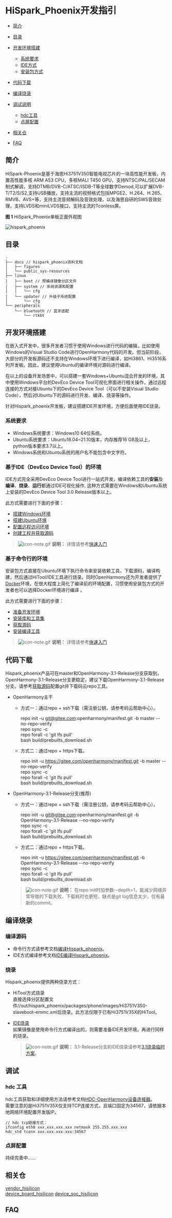# HiSpark_Phoenix开发指引<a name="ZH-CN_TOPIC_0000001142448981"></a>

-   [简介](#section11660541593)
-   [目录](#section835037926256)
-   [开发环境搭建](#section161941989596)
    -   [系统要求](#section149127526335)
    -   [IDE方式](#section724948309150)
    -   [安装包方式](#section204672979943)
    
-   [代码下载](#section119744591305)
-   [编译烧录](#section137768191623)
-   [调试说明](#section1312121216216)
    -   [hdc工具](#section129654513264)
    -   [点屏配置](#section864408051434)

-   [相关仓](#section144978787332)
-   [FAQ](#section1371113476307)

## 简介<a name="section11660541593"></a>

HiSpark-Phoenix是基于海思Hi3751V350智能电视芯片的一块高性能开发板，内置高性能多核 ARM A53 CPU，多核MALI T450 GPU，支持NTSC/PAL/SECAM制式解调，支持DTMB/DVB-C/ATSC/ISDB-T等全球数字Demod,可以扩展DVB-T/T2/S/S2,支持USB播放，支持主流的视频格式包括MPGE2、H.264、H.265、RMVB、AVS+等，支持主流音频解码及音效处理，以及海思自研的SWS音效处理，支持LVDS和miniLVDS接口，支持主流的Tconless屏。

**图 1**  HiSpark_Phoenix单板正面外观图<a name="fig4460722185514"></a>  

![hispark_phoenix](docs/figures/zn-cn_image_Hi3751V350.png)

## 目录<a name="section835037926256"></a>
```
.
├── docs // hispark_phoenix资料文档
│   ├── figures
│   └── public_sys-resources
├── linux
│   ├── boot // 预编译镜像分区文件
│   ├── system // 系统资源和配置
│   │   └── cfg
│   └── updater // 升级子系统配置
│       └── cfg
└── peripherals
    └── bluetooth // 蓝牙适配
        └── rtkbt

```

## 开发环境搭建<a name="section161941989596"></a>

在嵌入式开发中，很多开发者习惯于使用Windows进行代码的编辑，比如使用Windows的Visual Studio Code进行OpenHarmony代码的开发。但当前阶段，大部分的开发板源码还不支持在Windows环境下进行编译，如Hi3861、Hi3516系列开发板。因此，建议使用Ubuntu的编译环境对源码进行编译。

在以上的设备开发场景中，可以搭建一套Windows+Ubuntu混合开发的环境，其中使用Windows平台的DevEco Device Tool可视化界面进行相关操作，通过远程连接的方式对接Ubuntu下的DevEco Device Tool（可以不安装Visual Studio Code），然后对Ubuntu下的源码进行开发、编译、烧录等操作。

针对Hispark_phoenix开发板，建议搭建IDE开发环境，方便后面使用IDE烧录。
### 系统要求<a name = "section149127526335"></a>

- Windows系统要求：Windows10 64位系统。
- Ubuntu系统要求：Ubuntu18.04~21.10版本，内存推荐16 GB及以上，python版本要求3.7以上。
- Windows系统和Ubuntu系统的用户名不能包含中文字符。

### 基于IDE（DevEco Device Tool）的环境<a name = "section724948309150"></a>

IDE方式完全采用DevEco Device Tool进行一站式开发，编译依赖工具的<b>安装</b>及<b>编译</b>、<b>烧录</b>、<b>运行</b>都通过IDE可视化操作, 这种方式需要在Windows和Ubuntu系统上安装的DevEco Device Tool 3.0 Release版本以上。

此方式需要进行下面的步骤：
   - [搭建Windows环境][ide_envsetup_windows]
   - [搭建Ubuntu环境][ide_envsetup_ubuntu]
   - [配置远程访问环境][ide_envsetup_remote]
   - [创建工程并获取源码][ide_envsetup_import_project]

[ide_envsetup_windows]: https://gitee.com/openharmony/docs/blob/master/zh-cn/device-dev/quick-start/quickstart-ide-env--win.md
[ide_envsetup_ubuntu]: https://gitee.com/openharmony/docs/blob/master/zh-cn/device-dev/quick-start/quickstart-ide-env-ubuntu.md
[ide_envsetup_remote]: https://gitee.com/openharmony/docs/blob/master/zh-cn/device-dev/quick-start/quickstart-ide-env-remote.md
[ide_envsetup_import_project]: https://gitee.com/openharmony/docs/blob/master/zh-cn/device-dev/quick-start/quickstart-ide-import-project.md


   > ![icon-note.gif](docs/public_sys-resources/icon-note.gif) **说明：**
   > 详情请参考[快速入门](https://gitee.com/openharmony/docs/tree/master/zh-cn/device-dev/quick-start)

### 基于命令行的环境<a name = "section204672979943"></a>

安装包方式直接在Ubuntu环境下执行命令来安装依赖工具，下载源码，编译构建，然后通过HiTool/IDE工具进行烧录。同时OpenHarmony还为开发者提供了[Docker][OpenHarmony docker]环境，在很大程度上简化了编译前的环境配置，习惯使用安装包方式的开发者也可以选择Docker环境进行编译 。

此方式需要进行下面的步骤：
  - [准备开发环境][pkg-prapare]
  - [安装库和工具集][pkg-installation]
  - [获取源码][aquire-sourcecode]
  - [安装编译工具][install-toolchain]

   > ![icon-note.gif](docs/public_sys-resources/icon-note.gif) **说明：**
   > 详情请参考[快速入门](https://gitee.com/openharmony/docs/tree/master/zh-cn/device-dev/quick-start)

[OpenHarmony docker]: https://gitee.com/openharmony/docs/blob/master/zh-cn/device-dev/get-code/gettools-acquire.md
[pkg-prapare]: https://gitee.com/openharmony/docs/blob/master/zh-cn/device-dev/quick-start/quickstart-pkg-prepare.md
[pkg-installation]: https://gitee.com/openharmony/docs/blob/master/zh-cn/device-dev/quick-start/quickstart-pkg-install_package.md
[aquire-sourcecode]: https://gitee.com/openharmony/docs/blob/master/zh-cn/device-dev/quick-start/quickstart-pkg-sourcecode.md
[install-toolchain]: https://gitee.com/openharmony/docs/blob/master/zh-cn/device-dev/quick-start/quickstart-pkg-install_tool.md


## 代码下载<a name="section119744591305"></a>

Hispark_phoenix产品可在master和OpenHarmony-3.1-Release分支获取到，OpenHarmony-3.1-Release分支更稳定，建议下载OpenHarmony-3.1-Release分支。请参考[获取源码][aquire-sourcecode]配置git并下载码云repo工具。

- OpenHarmony主干
  - 方式一：通过repo + ssh下载（需注册公钥，请参考码云帮助中心）。

    repo init -u git@gitee.com:openharmony/manifest.git -b master --no-repo-verify  
    repo sync -c  
    repo forall -c 'git lfs pull'  
    bash build/prebuilts_download.sh

  - 方式二：通过repo + https下载。

    repo init -u https://gitee.com/openharmony/manifest.git -b master --no-repo-verify  
    repo sync -c  
    repo forall -c 'git lfs pull'  
    bash build/prebuilts_download.sh

- OpenHarmony-3.1-Release分支(推荐)
  - 方式一：通过repo + ssh下载（需注册公钥，请参考码云帮助中心）。

    repo init -u git@gitee.com:openharmony/manifest.git -b OpenHarmony-3.1-Release    --no-repo-verify  
    repo sync -c  
    repo forall -c 'git lfs pull'  
    bash build/prebuilts_download.sh

  - 方式二：通过repo + https下载。

    repo init -u https://gitee.com/openharmony/manifest.git -b OpenHarmony-3.1-Release --no-repo-verify  
    repo sync -c  
    repo forall -c 'git lfs pull'  
    bash build/prebuilts_download.sh

   > ![icon-note.gif](docs/public_sys-resources/icon-note.gif) **说明：**
   > 在repo init时加参数--depth=1，能减少网络异常导致的下载失败，下载耗时也更短，缺点是git log信息太少，仅有最新的commit。

## 编译烧录<a name="section137768191623"></a>

### 编译源码
 
* 命令行方式请参考文档[编译Hispark_phoenix](./docs/quickstart-standard-running-hi3751-build.md)。  
* IDE方式编译参考文档[IDE编译Hispark_phoenix](./docs/quickstart-ide-standard-running-hi3751-build.md)。

### 烧录

Hispark_phoenix提供两种烧录方式：

* HiTool方式烧录  
  直接选择分区配置文件//out/hispark_phoenix/packages/phone/images/Hi3751V350-slaveboot-emmc.xml后烧录。此方法仅限于已有Hi3751V35X的HiTool。  
* [IDE烧录](./docs/quickstart-ide-standard-running-hi3751-burning.md)  
  如果镜像是使用命令行方式编译出的，则需要准备IDE开发环境，再进行同样的烧录。

  > ![icon-note.gif](docs/public_sys-resources/icon-note.gif) **说明：**
  > 3.1-Release分支的IDE烧录请参考[3.1烧录临时方案](./docs/ide_hiburn_for_3.1-release.md)。

## 调试<a name="section1312121216216"></a>

### hdc 工具<a name="section129654513264"></a>
hdc工具获取和详细使用方法请参考文档[HDC-OpenHarmony设备连接器](https://gitee.com/openharmony/developtools_hdc)。  
需要注意的是Hi3751V35X仅支持TCP连接方式，且端口固定为34567，请依据本地网络环境配置开发版IP。

    // hdc tcp链接方式：
    ifconfig eth0 xxx.xxx.xxx.xxx netmask 255.255.xxx.xxx
    hdc_std tconn xxx.xxx.xxx.xxx:34567

### 点屏配置<a name="section864408051434"></a>

持续完善中......

## 相关仓<a name="section144978787332"></a>

[vendor_hisilicon](https://gitee.com/openharmony/vendor_hisilicon)  
[device_board_hisilicon](https://gitee.com/openharmony/device_board_hisilicon)
[device_soc_hisilicon](https://gitee.com/openharmony/device_soc_hisilicon)

## FAQ<a name="section1371113476307"></a>
